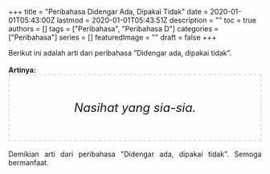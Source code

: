 +++
title = "Peribahasa Didengar Ada, Dipakai Tidak"
date = 2020-01-01T05:43:00Z
lastmod = 2020-01-01T05:43:51Z
description = ""
toc = true
authors = []
tags = ["Peribahasa", "Peribahasa D"]
categories = ["Peribahasa"]
series = []
featuredImage = ""
draft = false
+++

<div dir="ltr" style="text-align: left;" trbidi="on"><div style="text-align: justify;">Berikut ini adalah arti dari peribahasa “Didengar ada, dipakai tidak”.</div><br /><div style="text-align: justify;"><b>Artinya:</b></div><div style="border: 2px dashed #ddd; font-size: 24px; height: auto; margin: 0 auto; padding: 50px; text-align: center; width: auto;"><i>Nasihat yang sia-sia.</i></div><br /><div style="text-align: justify;">Demikian arti dari peribahasa "Didengar ada, dipakai tidak". Semoga bermanfaat.</div></div>

